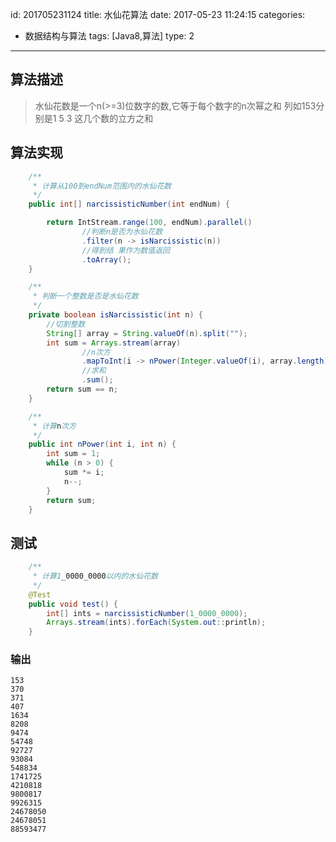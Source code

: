 id: 201705231124
title: 水仙花算法
date: 2017-05-23 11:24:15
categories: 
- 数据结构与算法
tags: [Java8,算法]
type: 2
---------
## 算法描述
> 水仙花数是一个n(>=3)位数字的数,它等于每个数字的n次幂之和 列如153分别是1 5 3 这几个数的立方之和
<!-- more -->

## 算法实现
```Java
    /**
     * 计算从100到endNum范围内的水仙花数
     */
    public int[] narcissisticNumber(int endNum) {

        return IntStream.range(100, endNum).parallel()
                //判断n是否为水仙花数
                .filter(n -> isNarcissistic(n))
                //得到结 果作为数值返回
                .toArray();
    }

    /**
     * 判断一个整数是否是水仙花数
     */
    private boolean isNarcissistic(int n) {
        //切割整数
        String[] array = String.valueOf(n).split("");
        int sum = Arrays.stream(array)
                //n次方
                .mapToInt(i -> nPower(Integer.valueOf(i), array.length))
                //求和
                .sum();
        return sum == n;
    }

    /**
     * 计算n次方
     */
    public int nPower(int i, int n) {
        int sum = 1;
        while (n > 0) {
            sum *= i;
            n--;
        }
        return sum;
    }
```
## 测试
```Java
    /**
     * 计算1_0000_0000以内的水仙花数
     */
    @Test
    public void test() {
        int[] ints = narcissisticNumber(1_0000_0000);
        Arrays.stream(ints).forEach(System.out::println);
    }
```

### 输出
```
153
370
371
407
1634
8208
9474
54748
92727
93084
548834
1741725
4210818
9800817
9926315
24678050
24678051
88593477
```

